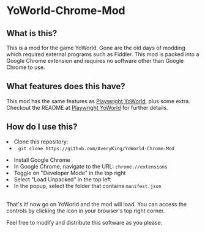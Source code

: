 # YoWorld-Chrome-Mod

<h2>What is this? </h2>
<p>This is a mod for the game YoWorld. Gone are the old days of modding which required external programs such as Fiddler. This mod is packed into a Google Chrome extension and requires no software other than Google Chrome to use.</p>

<h2> What features does this have? </h2> 
<p>This mod has the same features as <a href="https://github.com/AveryKing/playwright-yoworld">Playwright YoWorld</a>, plus some extra. Checkout the README at <a href="https://github.com/AveryKing/playwright-yoworld">Playwright YoWorld</a> for further details.</p>
<h2> How do I use this? </h2>
<li>Clone this repository: <ul><li><code> git clone https://github.com/AveryKing/YoWorld-Chrome-Mod</code></li></ul>
<li> Install Google Chrome </li>
<li> In Google Chrome, navigate to the URL: <code>chrome://extensions</code> </li>
<li> Toggle on "Developer Mode" in the top right </li>
<li> Select "Load Unpacked" in the top left </li>
<li> In the popup, select the folder that contains <code>manifest.json</code></li>
<br/>

<p>That's it! now go on YoWorld and the mod will load. You can access the controls by clicking the icon in your browser's top right corner.</p>
<p>Feel free to modify and distribute this software as you please.</p>

